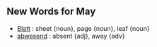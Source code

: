 ## New Words for May

- [Blatt](http://www.dict.cc/?s=Blatt) : sheet {noun}, page {noun}, leaf {noun}
- [abwesend](http://www.dict.cc/?s=abwesend) : absent {adj}, away {adv}
